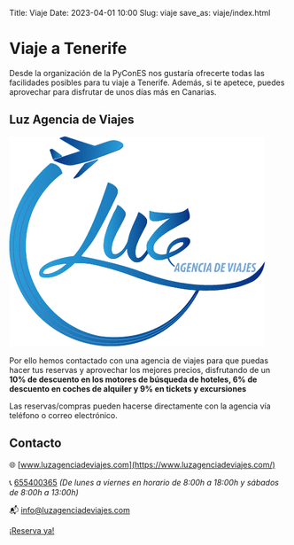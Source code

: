 Title: Viaje
Date: 2023-04-01 10:00
Slug: viaje
save_as: viaje/index.html

# Viaje a Tenerife

Desde la organización de la PyConES nos gustaría ofrecerte todas las
facilidades posibles para tu viaje a Tenerife. Además, si te apetece, puedes
aprovechar para disfrutar de unos días más en Canarias.

##  Luz Agencia de Viajes

<img class="logo-agencia-viajes"
  src="/theme/assets/images/viaje/luz-agencia-viajes.png" />

Por ello hemos contactado con una agencia de viajes para que puedas hacer
tus reservas y aprovechar los mejores precios, disfrutando de un
**10% de descuento en los motores de búsqueda de hoteles, 6% de descuento
en coches de alquiler y 9% en tickets y excursiones**

Las reservas/compras pueden hacerse directamente con la agencia vía teléfono
o correo electrónico.

## Contacto

🌐 [www.luzagenciadeviajes.com](https://www.luzagenciadeviajes.com/)

📞 [655400365](tel:655400365) *(De lunes a viernes en horario de 8:00h a 18:00h y sábados de 8:00h a 13:00h)*

📬 [info@luzagenciadeviajes.com](mailto:info@luzagenciadeviajes.com)

<div class="center-buttons">
  <a href="https://luzagenciadeviajes.com" class="button boton-reserva">
    ¡Reserva ya!
  </a>
</div>
